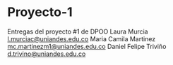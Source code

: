 # Proyecto-1
Entregas del proyecto #1 de DPOO
Laura Murcia
l.murciac@uniandes.edu.co
Maria Camila Martinez
mc.martinezm1@uniandes.edu.co
Daniel Felipe Triviño
d.trivino@uniandes.edu.co
